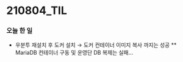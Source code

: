 # 210804_TIL

### 오늘 한 일

* 우분투 재설치 후 도커 설치 → 도커 컨테이너 이미지 복사 까지는 성공
** MariaDB 컨테이너 구동 및 운영단 DB 복제는 실패...